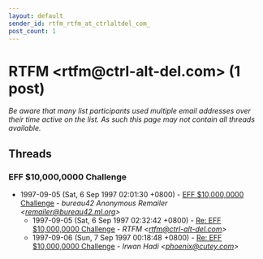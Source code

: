 ```yaml
---
layout: default
sender_id: rtfm_rtfm_at_ctrlaltdel_com_
post_count: 1
---
```


# RTFM <rtfm<span>@</span>ctrl-alt-del.com> (1 post)

_Be aware that many list participants used multiple email addresses over their time active on the list. As such this page may not contain all threads available._

## Threads

### EFF $10,000,0000 Challenge
+ 1997-09-05 (Sat, 6 Sep 1997 02:01:30 +0800) - [EFF $10,000,0000 Challenge](/archive/1997/09/a8a18266dff6d9825a8905db5dba79fb6037137fde1dd4b7539e5cfd967ca819) - _bureau42 Anonymous Remailer \<remailer@bureau42.ml.org\>_
  + 1997-09-05 (Sat, 6 Sep 1997 02:32:42 +0800) - [Re: EFF $10,000,0000 Challenge](/archive/1997/09/323a13c2f9785b4ec4ab50e5fe62908fcc7c452b8cbe88b0bbb669b44b7bb69a) - _RTFM \<rtfm@ctrl-alt-del.com\>_
  + 1997-09-06 (Sun, 7 Sep 1997 00:18:48 +0800) - [Re: EFF $10,000,0000 Challenge](/archive/1997/09/14830a3573bd21fc666ae38db3116b06d2653e76a761470234fd011d618db544) - _Irwan Hadi \<phoenix@cutey.com\>_

